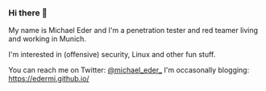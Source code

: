 ### Hi there 👋

My name is Michael Eder and I'm a penetration tester and red teamer living and working in Munich.

I'm interested in (offensive) security, Linux and other fun stuff.

You can reach me on Twitter: [@michael_eder_](https://twitter.com/michael_eder_)
I'm occasonally blogging: https://edermi.github.io/
